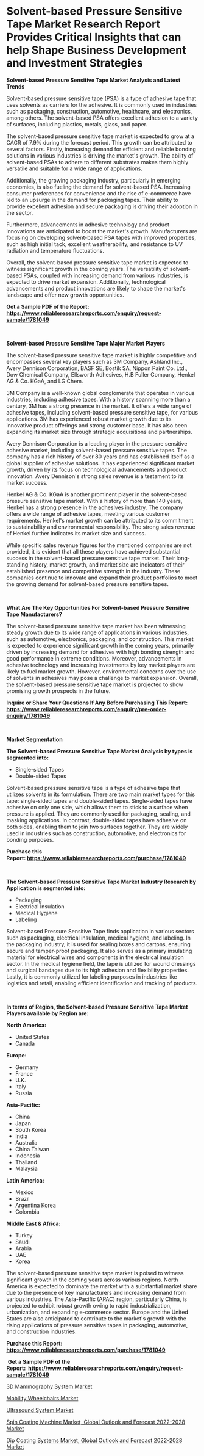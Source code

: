 <p><h1>Solvent-based Pressure Sensitive Tape Market Research Report Provides Critical Insights that can help Shape Business Development and Investment Strategies</h1></p><p><strong>Solvent-based Pressure Sensitive Tape Market Analysis and Latest Trends</strong></p>
<p><p>Solvent-based pressure sensitive tape (PSA) is a type of adhesive tape that uses solvents as carriers for the adhesive. It is commonly used in industries such as packaging, construction, automotive, healthcare, and electronics, among others. The solvent-based PSA offers excellent adhesion to a variety of surfaces, including plastics, metals, glass, and paper.</p><p>The solvent-based pressure sensitive tape market is expected to grow at a CAGR of 7.9% during the forecast period. This growth can be attributed to several factors. Firstly, increasing demand for efficient and reliable bonding solutions in various industries is driving the market's growth. The ability of solvent-based PSAs to adhere to different substrates makes them highly versatile and suitable for a wide range of applications.</p><p>Additionally, the growing packaging industry, particularly in emerging economies, is also fueling the demand for solvent-based PSA. Increasing consumer preferences for convenience and the rise of e-commerce have led to an upsurge in the demand for packaging tapes. Their ability to provide excellent adhesion and secure packaging is driving their adoption in the sector.</p><p>Furthermore, advancements in adhesive technology and product innovations are anticipated to boost the market's growth. Manufacturers are focusing on developing solvent-based PSA tapes with improved properties, such as high initial tack, excellent weatherability, and resistance to UV radiation and temperature fluctuations.</p><p>Overall, the solvent-based pressure sensitive tape market is expected to witness significant growth in the coming years. The versatility of solvent-based PSAs, coupled with increasing demand from various industries, is expected to drive market expansion. Additionally, technological advancements and product innovations are likely to shape the market's landscape and offer new growth opportunities.</p></p>
<p><strong>Get a Sample PDF of the Report:&nbsp; <a href="https://www.reliableresearchreports.com/enquiry/request-sample/1781049">https://www.reliableresearchreports.com/enquiry/request-sample/1781049</a></strong></p>
<p>&nbsp;</p>
<p><strong>Solvent-based Pressure Sensitive Tape Major Market Players</strong></p>
<p><p>The solvent-based pressure sensitive tape market is highly competitive and encompasses several key players such as 3M Company, Ashland Inc., Avery Dennison Corporation, BASF SE, Bostik SA, Nippon Paint Co. Ltd., Dow Chemical Company, Ellsworth Adhesives, H.B Fuller Company, Henkel AG & Co. KGaA, and LG Chem.</p><p>3M Company is a well-known global conglomerate that operates in various industries, including adhesive tapes. With a history spanning more than a century, 3M has a strong presence in the market. It offers a wide range of adhesive tapes, including solvent-based pressure sensitive tape, for various applications. 3M has experienced robust market growth due to its innovative product offerings and strong customer base. It has also been expanding its market size through strategic acquisitions and partnerships.</p><p>Avery Dennison Corporation is a leading player in the pressure sensitive adhesive market, including solvent-based pressure sensitive tapes. The company has a rich history of over 80 years and has established itself as a global supplier of adhesive solutions. It has experienced significant market growth, driven by its focus on technological advancements and product innovation. Avery Dennison's strong sales revenue is a testament to its market success.</p><p>Henkel AG & Co. KGaA is another prominent player in the solvent-based pressure sensitive tape market. With a history of more than 140 years, Henkel has a strong presence in the adhesives industry. The company offers a wide range of adhesive tapes, meeting various customer requirements. Henkel's market growth can be attributed to its commitment to sustainability and environmental responsibility. The strong sales revenue of Henkel further indicates its market size and success.</p><p>While specific sales revenue figures for the mentioned companies are not provided, it is evident that all these players have achieved substantial success in the solvent-based pressure sensitive tape market. Their long-standing history, market growth, and market size are indicators of their established presence and competitive strength in the industry. These companies continue to innovate and expand their product portfolios to meet the growing demand for solvent-based pressure sensitive tapes.</p></p>
<p>&nbsp;</p>
<p><strong>What Are The Key Opportunities For Solvent-based Pressure Sensitive Tape Manufacturers?</strong></p>
<p><p>The solvent-based pressure sensitive tape market has been witnessing steady growth due to its wide range of applications in various industries, such as automotive, electronics, packaging, and construction. This market is expected to experience significant growth in the coming years, primarily driven by increasing demand for adhesives with high bonding strength and good performance in extreme conditions. Moreover, advancements in adhesive technology and increasing investments by key market players are likely to fuel market growth. However, environmental concerns over the use of solvents in adhesives may pose a challenge to market expansion. Overall, the solvent-based pressure sensitive tape market is projected to show promising growth prospects in the future.</p></p>
<p><strong>Inquire or Share Your Questions If Any Before Purchasing This Report: <a href="https://www.reliableresearchreports.com/enquiry/pre-order-enquiry/1781049">https://www.reliableresearchreports.com/enquiry/pre-order-enquiry/1781049</a></strong></p>
<p>&nbsp;</p>
<p><strong>Market Segmentation</strong></p>
<p><strong>The Solvent-based Pressure Sensitive Tape Market Analysis by types is segmented into:</strong></p>
<p><ul><li>Single-sided Tapes</li><li>Double-sided Tapes</li></ul></p>
<p><p>Solvent-based pressure sensitive tape is a type of adhesive tape that utilizes solvents in its formulation. There are two main market types for this tape: single-sided tapes and double-sided tapes. Single-sided tapes have adhesive on only one side, which allows them to stick to a surface when pressure is applied. They are commonly used for packaging, sealing, and masking applications. In contrast, double-sided tapes have adhesive on both sides, enabling them to join two surfaces together. They are widely used in industries such as construction, automotive, and electronics for bonding purposes.</p></p>
<p><strong>Purchase this Report:&nbsp;<a href="https://www.reliableresearchreports.com/purchase/1781049">https://www.reliableresearchreports.com/purchase/1781049</a></strong></p>
<p>&nbsp;</p>
<p><strong>The Solvent-based Pressure Sensitive Tape Market Industry Research by Application is segmented into:</strong></p>
<p><ul><li>Packaging</li><li>Electrical Insulation</li><li>Medical Hygiene</li><li>Labeling</li></ul></p>
<p><p>Solvent-based Pressure Sensitive Tape finds application in various sectors such as packaging, electrical insulation, medical hygiene, and labeling. In the packaging industry, it is used for sealing boxes and cartons, ensuring secure and tamper-proof packaging. It also serves as a primary insulating material for electrical wires and components in the electrical insulation sector. In the medical hygiene field, the tape is utilized for wound dressings and surgical bandages due to its high adhesion and flexibility properties. Lastly, it is commonly utilized for labeling purposes in industries like logistics and retail, enabling efficient identification and tracking of products.</p></p>
<p>&nbsp;</p>
<p><strong>In terms of Region, the Solvent-based Pressure Sensitive Tape Market Players available by Region are:</strong></p>
<p>
    <p> <strong> North America: </strong>
        <ul>
            <li>United States</li>
            <li>Canada</li>
        </ul>
        </p> 
    <p> <strong> Europe: </strong>
        <ul>
            <li>Germany</li>
            <li>France</li>
            <li>U.K.</li>
            <li>Italy</li>
            <li>Russia</li>
        </ul>
        </p> 
    <p> <strong> Asia-Pacific: </strong>
        <ul>
            <li>China</li>
            <li>Japan</li>
            <li>South Korea</li>
            <li>India</li>
            <li>Australia</li>
            <li>China Taiwan</li>
            <li>Indonesia</li>
            <li>Thailand</li>
            <li>Malaysia</li>
        </ul>
        </p> 
    <p> <strong> Latin America: </strong>
        <ul>
            <li>Mexico</li>
            <li>Brazil</li>
            <li>Argentina Korea</li>
            <li>Colombia</li>
        </ul>
        </p> 
    <p> <strong> Middle East & Africa: </strong>
        <ul>
            <li>Turkey</li>
            <li>Saudi</li>
            <li>Arabia</li>
            <li>UAE</li>
            <li>Korea</li>
        </ul>
    </p>
    </p>
<p><p>The solvent-based pressure sensitive tape market is poised to witness significant growth in the coming years across various regions. North America is expected to dominate the market with a substantial market share due to the presence of key manufacturers and increasing demand from various industries. The Asia-Pacific (APAC) region, particularly China, is projected to exhibit robust growth owing to rapid industrialization, urbanization, and expanding e-commerce sector. Europe and the United States are also anticipated to contribute to the market's growth with the rising applications of pressure sensitive tapes in packaging, automotive, and construction industries.</p></p>
<p><strong>Purchase this Report: <a href="https://www.reliableresearchreports.com/purchase/1781049">https://www.reliableresearchreports.com/purchase/1781049</a></strong></p>
<p>&nbsp;<strong>Get a Sample PDF of the Report:&nbsp;&nbsp;<a href="https://www.reliableresearchreports.com/enquiry/request-sample/1781049">https://www.reliableresearchreports.com/enquiry/request-sample/1781049</a></strong></p>
<p><strong></strong></p>
<p><p><a href="https://www.linkedin.com/pulse/3d-mammography-system-market-size-share-amp-trends-sygpe/">3D Mammography System Market</a></p><p><a href="https://www.linkedin.com/pulse/decoding-mobility-wheelchairs-market-deep-dive-latest-trends-mzhme/">Mobility Wheelchairs Market</a></p><p><a href="https://www.linkedin.com/pulse/ultrasound-system-market-challenges-opportunities-growth-kadie/">Ultrasound System Market</a></p><p><a href="https://medium.com/@jessicaelliott65/spin-coating-machine-market-global-outlook-and-forecast-2022-2028-market-the-key-to-successful-bca2ccebb562">Spin Coating Machine Market, Global Outlook and Forecast 2022-2028 Market</a></p><p><a href="https://medium.com/@anamariaagolli86/dip-coating-systems-market-global-outlook-and-forecast-2022-2028-market-exploring-market-share-4c6e7c0d5892">Dip Coating Systems Market, Global Outlook and Forecast 2022-2028 Market</a></p></p>